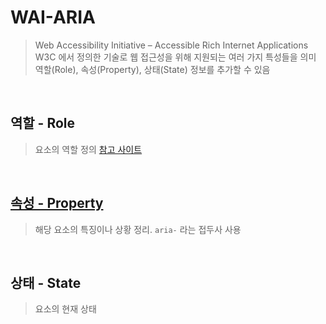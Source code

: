# WAI-ARIA
> Web Accessibility Initiative – Accessible Rich Internet Applications
> W3C 에서 정의한 기술로 웹 접근성을 위해 지원되는 여러 가지 특성들을 의미
> 역할(Role), 속성(Property), 상태(State) 정보를 추가할 수 있음

<br/>

## 역할 - Role
> 요소의 역할 정의
[참고 사이트](https://www.w3.org/TR/wai-aria/#roles_categorization)

<br/>

## [속성 - Property](https://github.com/hiro961227/Dev-Docs/blob/main/Study-Docs/accessibility/Property.md)
> 해당 요소의 특징이나 상황 정리. ```aria-``` 라는 접두사 사용

<br/>

## 상태 - State
> 요소의 현재 상태 

